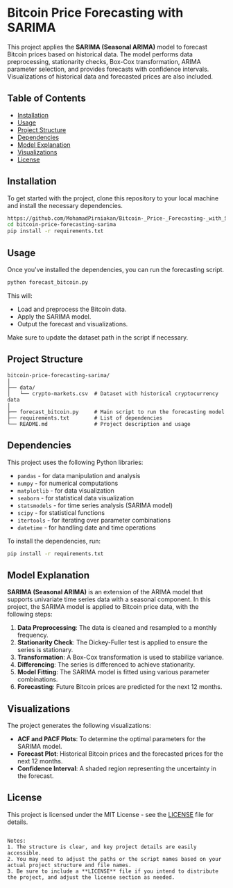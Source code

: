 # Bitcoin Price Forecasting with SARIMA

This project applies the **SARIMA (Seasonal ARIMA)** model to forecast Bitcoin prices based on historical data. The model performs data preprocessing, stationarity checks, Box-Cox transformation, ARIMA parameter selection, and provides forecasts with confidence intervals. Visualizations of historical data and forecasted prices are also included.

## Table of Contents

- [Installation](#installation)
- [Usage](#usage)
- [Project Structure](#project-structure)
- [Dependencies](#dependencies)
- [Model Explanation](#model-explanation)
- [Visualizations](#visualizations)
- [License](#license)

## Installation

To get started with the project, clone this repository to your local machine and install the necessary dependencies.

```bash
https://github.com/MohamadPirniakan/Bitcoin-_Price-_Forecasting-_with_SARIMA.git
cd bitcoin-price-forecasting-sarima
pip install -r requirements.txt
```

## Usage

Once you've installed the dependencies, you can run the forecasting script.

```bash
python forecast_bitcoin.py
```

This will:
- Load and preprocess the Bitcoin data.
- Apply the SARIMA model.
- Output the forecast and visualizations.

Make sure to update the dataset path in the script if necessary.

## Project Structure

```
bitcoin-price-forecasting-sarima/
│
├── data/
│   └── crypto-markets.csv  # Dataset with historical cryptocurrency data
│
├── forecast_bitcoin.py     # Main script to run the forecasting model
├── requirements.txt        # List of dependencies
└── README.md               # Project description and usage
```

## Dependencies

This project uses the following Python libraries:

- `pandas` - for data manipulation and analysis
- `numpy` - for numerical computations
- `matplotlib` - for data visualization
- `seaborn` - for statistical data visualization
- `statsmodels` - for time series analysis (SARIMA model)
- `scipy` - for statistical functions
- `itertools` - for iterating over parameter combinations
- `datetime` - for handling date and time operations

To install the dependencies, run:

```bash
pip install -r requirements.txt
```

## Model Explanation

**SARIMA (Seasonal ARIMA)** is an extension of the ARIMA model that supports univariate time series data with a seasonal component. In this project, the SARIMA model is applied to Bitcoin price data, with the following steps:

1. **Data Preprocessing**: The data is cleaned and resampled to a monthly frequency.
2. **Stationarity Check**: The Dickey-Fuller test is applied to ensure the series is stationary.
3. **Transformation**: A Box-Cox transformation is used to stabilize variance.
4. **Differencing**: The series is differenced to achieve stationarity.
5. **Model Fitting**: The SARIMA model is fitted using various parameter combinations.
6. **Forecasting**: Future Bitcoin prices are predicted for the next 12 months.

## Visualizations

The project generates the following visualizations:

- **ACF and PACF Plots**: To determine the optimal parameters for the SARIMA model.
- **Forecast Plot**: Historical Bitcoin prices and the forecasted prices for the next 12 months.
- **Confidence Interval**: A shaded region representing the uncertainty in the forecast.

## License

This project is licensed under the MIT License - see the [LICENSE](LICENSE) file for details.

```

Notes:
1. The structure is clear, and key project details are easily accessible.
2. You may need to adjust the paths or the script names based on your actual project structure and file names.
3. Be sure to include a **LICENSE** file if you intend to distribute the project, and adjust the license section as needed.
